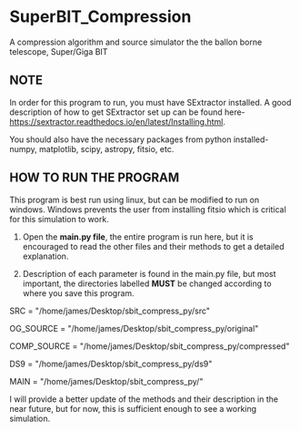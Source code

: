 # SuperBIT_Compression
A compression algorithm and source simulator the the ballon borne telescope, Super/Giga BIT

NOTE
----

In order for this program to run, you must have SExtractor installed. A good description of how to get SExtractor 
set up can be found here- https://sextractor.readthedocs.io/en/latest/Installing.html.

You should also have the necessary packages from python installed- numpy, matplotlib, scipy, astropy, fitsio, etc. 


HOW TO RUN THE PROGRAM
----------------------
This program is best run using linux, but can be modified to run on windows. Windows prevents the user from installing 
fitsio which is critical for this simulation to work.

1) Open the <b>main.py file</b>, the entire program is run here, but it is encouraged to read the other files and their 
methods to get a detailed explanation.

2) Description of each parameter is found in the main.py file, but most important, the directories labelled <b>MUST</b> be changed according to where you save this program.

  SRC = "/home/james/Desktop/sbit_compress_py/src"
  
  OG_SOURCE = "/home/james/Desktop/sbit_compress_py/original"
  
  COMP_SOURCE = "/home/james/Desktop/sbit_compress_py/compressed"
  
  DS9 = "/home/james/Desktop/sbit_compress_py/ds9"
  
  MAIN = "/home/james/Desktop/sbit_compress_py/"
  

  
I will provide a better update of the methods and their description in the near future, but for now, this is sufficient 
enough to see a working simulation.
